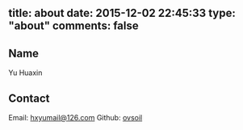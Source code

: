 title: about
date: 2015-12-02 22:45:33
type: "about"
comments: false
---

## Name
Yu Huaxin

## Contact
Email: hxyumail@126.com
Github: [ovsoil](www.github.com/ovsoil)
